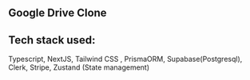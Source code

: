 ## Google Drive Clone

## Tech stack used:

Typescript, NextJS, Tailwind CSS , PrismaORM, Supabase(Postgresql), Clerk, Stripe, Zustand (State management)
